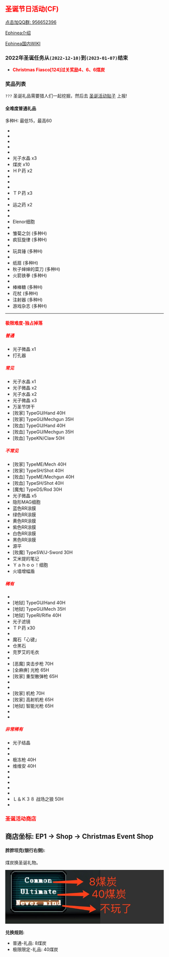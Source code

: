 ## <span style="color:red">圣诞节日活动(CF)</span>

<div>
    <a target="_blank"
       href="//shang.qq.com/wpa/qunwpa?idkey=95996b984b761d905d2d05e0ce765fa9ff720cfa9e6dbcde50fd179cd8867808">点击加QQ群: 956652396</a>
</div>

[Ephinea介绍](https://ephinea4haven.github.io/ephinea.html)

[Ephinea国内WIKI](https://ephinea4haven.github.io)

### 2022年圣诞任务从`(2022-12-10)`到`(2023-01-07)`结束

- <span style="font-weight: bolder;color:red">Christmas Fiasco[124]过关奖励4、6、6煤炭</span>


### 奖品列表
 `???` 圣诞礼品需要猎人们一起挖掘，然后去 [圣诞活动贴子](https://www.pioneer2.net/community/threads/ephinea-christmas-2022-event-thread.24852) 上报!
 
#### 全难度普通礼品
 多种H: 最低15，最高60

* 
* 
*  
*  
* 
* 光子水晶 x3
* 煤炭 x10
* ＨＰ药 x2
* 
* 
* 
* ＴＰ药 x3
* 
* 运之药 x2
* 
* 
* Elenor细胞
* 
* 雏菊之剑 (多种H)
* 疯狂旋律 (多种H)
* 
* 玩具锤 (多种H)
* 
* 纸扇 (多种H)
* 秋子婶婶的菜刀 (多种H)
* 火箭铁拳 (多种H)
* 
* 棒棒糖 (多种H)
* 花杖 (多种H)
* 注射器 (多种H)
* 游戏杂志 (多种H)

--- 

#### <span style="color:red">极限难度-独占掉落</span>

##### <span style="color:red">普通</span>

* 光子微晶 x1
* 打孔器

##### <span style="color:red">常见</span>

* 光子水晶 x1
* 光子微晶 x2
* 光子水晶 x2
* 光子微晶 x3
* 万圣节饼干
* [败家] TypeGU/Hand 40H
* [败家] TypeGU/Mechgun 35H
* [败血] TypeGU/Hand 40H
* [败血] TypeGU/Mechgun 35H
* [败血] TypeKN/Claw 50H

##### <span style="color:red">不常见</span>

* [败家] TypeME/Mech 40H
* [败家] TypeSH/Shot 40H
* [败血] TypeME/Mechgun 40H
* [败血] TypeSH/Shot 40H
* [魔鬼] TypeDS/Rod 30H
* 光子微晶 x5
* 隐形MAG细胞
* 蓝色RR涂膜
* 绿色RR涂膜
* 黄色RR涂膜
* 紫色RR涂膜
* 白色RR涂膜
* 黑色RR涂膜
* 源平
* [败魔] TypeSW/J-Sword 30H
* 艾米提的笔记
* Ｙａｈｏｏ！细胞
* 火墙增幅盾

##### <span style="color:red">稀有</span> 

* 
* [地狱] TypeGU/Hand 40H
* [地狱] TypeGU/Mech 35H
* [地狱] TypeRI/Rifle 40H
* 光子滤镜
* ＴＰ药 x30
* 
* 魔石「心键」
* 仓黑石
* 克罗艾的毛衣
* 
* [恶魔] 突击步枪 70H
* [全麻痹] 光枪 65H
* [败家] 重型散弹枪 65H
* 
* 
* [败家] 机枪 70H
* [败家] 高射机枪 65H
* [地狱] 智能光枪 65H
*
* 

##### <span style="color:red">非常稀有</span>

* 光子结晶
* 
* 
* 极冻枪 40H
* 维维安 40H
* 
* 
* 
* 
* 
* Ｌ＆Ｋ３８ 战场之狼 50H
* 

### <span style="color:red">圣诞活动商店</span>
   商店坐标: EP1 -> Shop -> Christmas Event Shop
--- 

#### 胖胖坦克(银行右侧):

   煤炭换圣诞礼物。
   
   ![煤炭兑换菜单](../static/img/coalexchange.png)

**兑换规则:**

- 普通-礼品: 8煤炭
- 极限限定-礼品: 40煤炭

